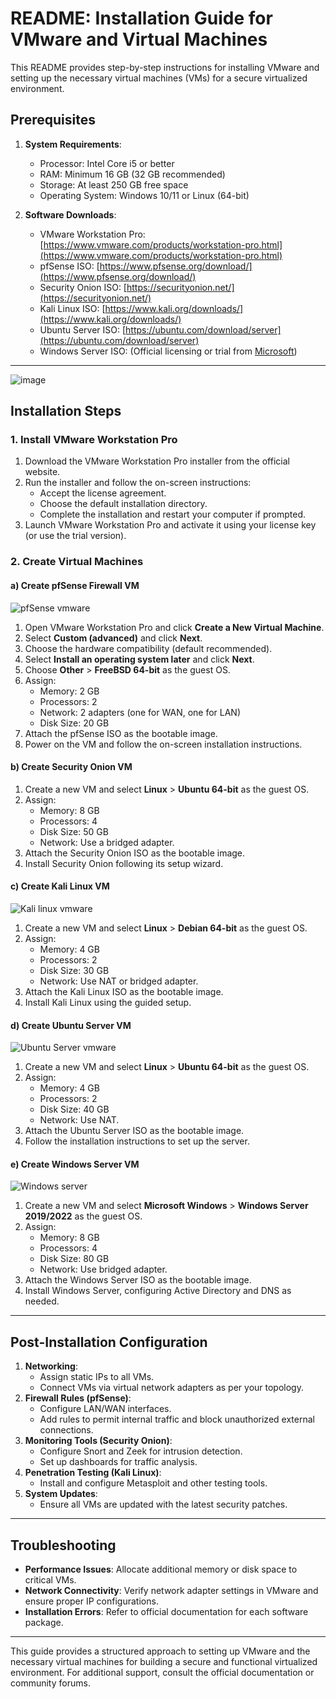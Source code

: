 # README: Installation Guide for VMware and Virtual Machines

This README provides step-by-step instructions for installing VMware and setting up the necessary virtual machines (VMs) for a secure virtualized environment.

## Prerequisites

1. **System Requirements**:
   - Processor: Intel Core i5 or better
   - RAM: Minimum 16 GB (32 GB recommended)
   - Storage: At least 250 GB free space
   - Operating System: Windows 10/11 or Linux (64-bit)

2. **Software Downloads**:
   - VMware Workstation Pro: [https://www.vmware.com/products/workstation-pro.html](https://www.vmware.com/products/workstation-pro.html)
   - pfSense ISO: [https://www.pfsense.org/download/](https://www.pfsense.org/download/)
   - Security Onion ISO: [https://securityonion.net/](https://securityonion.net/)
   - Kali Linux ISO: [https://www.kali.org/downloads/](https://www.kali.org/downloads/)
   - Ubuntu Server ISO: [https://ubuntu.com/download/server](https://ubuntu.com/download/server)
   - Windows Server ISO: (Official licensing or trial from [Microsoft](https://www.microsoft.com))

---
![image](https://github.com/user-attachments/assets/d34e4a7e-ce71-429a-827d-c83f75c999d5)

## Installation Steps

### 1. Install VMware Workstation Pro

1. Download the VMware Workstation Pro installer from the official website.
2. Run the installer and follow the on-screen instructions:
   - Accept the license agreement.
   - Choose the default installation directory.
   - Complete the installation and restart your computer if prompted.
3. Launch VMware Workstation Pro and activate it using your license key (or use the trial version).

### 2. Create Virtual Machines

#### a) Create pfSense Firewall VM
![pfSense vmware](https://github.com/user-attachments/assets/a642c337-acf7-4734-89fc-dece57326a6a)



1. Open VMware Workstation Pro and click **Create a New Virtual Machine**.
2. Select **Custom (advanced)** and click **Next**.
3. Choose the hardware compatibility (default recommended).
4. Select **Install an operating system later** and click **Next**.
5. Choose **Other** > **FreeBSD 64-bit** as the guest OS.
6. Assign:
   - Memory: 2 GB
   - Processors: 2
   - Network: 2 adapters (one for WAN, one for LAN)
   - Disk Size: 20 GB
7. Attach the pfSense ISO as the bootable image.
8. Power on the VM and follow the on-screen installation instructions.

#### b) Create Security Onion VM

1. Create a new VM and select **Linux** > **Ubuntu 64-bit** as the guest OS.
2. Assign:
   - Memory: 8 GB
   - Processors: 4
   - Disk Size: 50 GB
   - Network: Use a bridged adapter.
3. Attach the Security Onion ISO as the bootable image.
4. Install Security Onion following its setup wizard.

#### c) Create Kali Linux VM

![Kali linux vmware](https://github.com/user-attachments/assets/a8cdf381-b40b-4c99-90b7-790265dff32e)



1. Create a new VM and select **Linux** > **Debian 64-bit** as the guest OS.
2. Assign:
   - Memory: 4 GB
   - Processors: 2
   - Disk Size: 30 GB
   - Network: Use NAT or bridged adapter.
3. Attach the Kali Linux ISO as the bootable image.
4. Install Kali Linux using the guided setup.

#### d) Create Ubuntu Server VM

![Ubuntu Server vmware](https://github.com/user-attachments/assets/4344da56-dba2-49a8-88f3-6ab68f40b3cb)



1. Create a new VM and select **Linux** > **Ubuntu 64-bit** as the guest OS.
2. Assign:
   - Memory: 4 GB
   - Processors: 2
   - Disk Size: 40 GB
   - Network: Use NAT.
3. Attach the Ubuntu Server ISO as the bootable image.
4. Follow the installation instructions to set up the server.

#### e) Create Windows Server VM

![Windows server](https://github.com/user-attachments/assets/73a005cc-e14f-40bd-bf50-8608028101cc)


1. Create a new VM and select **Microsoft Windows** > **Windows Server 2019/2022** as the guest OS.
2. Assign:
   - Memory: 8 GB
   - Processors: 4
   - Disk Size: 80 GB
   - Network: Use bridged adapter.
3. Attach the Windows Server ISO as the bootable image.
4. Install Windows Server, configuring Active Directory and DNS as needed.

---

## Post-Installation Configuration

1. **Networking**:
   - Assign static IPs to all VMs.
   - Connect VMs via virtual network adapters as per your topology.
2. **Firewall Rules (pfSense)**:
   - Configure LAN/WAN interfaces.
   - Add rules to permit internal traffic and block unauthorized external connections.
3. **Monitoring Tools (Security Onion)**:
   - Configure Snort and Zeek for intrusion detection.
   - Set up dashboards for traffic analysis.
4. **Penetration Testing (Kali Linux)**:
   - Install and configure Metasploit and other testing tools.
5. **System Updates**:
   - Ensure all VMs are updated with the latest security patches.

---

## Troubleshooting

- **Performance Issues**: Allocate additional memory or disk space to critical VMs.
- **Network Connectivity**: Verify network adapter settings in VMware and ensure proper IP configurations.
- **Installation Errors**: Refer to official documentation for each software package.

---

This guide provides a structured approach to setting up VMware and the necessary virtual machines for building a secure and functional virtualized environment. For additional support, consult the official documentation or community forums.


